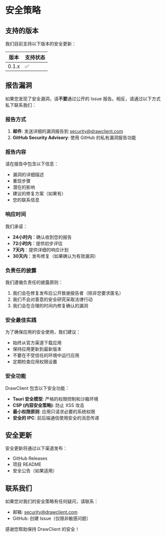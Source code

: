 # 安全策略

## 支持的版本

我们目前支持以下版本的安全更新：

| 版本 | 支持状态 |
| --- | --- |
| 0.1.x | :white_check_mark: |

## 报告漏洞

如果您发现了安全漏洞，请**不要**通过公开的 Issue 报告。相反，请通过以下方式私下联系我们：

### 报告方式

1. **邮件**: 发送详细的漏洞报告到 security@drawclient.com
2. **GitHub Security Advisory**: 使用 GitHub 的私有漏洞报告功能

### 报告内容

请在报告中包含以下信息：

- 漏洞的详细描述
- 重现步骤
- 潜在的影响
- 建议的修复方案（如果有）
- 您的联系信息

### 响应时间

我们承诺：

- **24小时内**：确认收到您的报告
- **72小时内**：提供初步评估
- **7天内**：提供详细的响应计划
- **30天内**：发布修复（如果确认为有效漏洞）

### 负责任的披露

我们遵循负责任的披露原则：

1. 我们会在修复发布后公开致谢报告者（除非您要求匿名）
2. 我们不会对善意的安全研究采取法律行动
3. 我们会在合理的时间内修复确认的漏洞

### 安全最佳实践

为了确保应用的安全使用，我们建议：

- 始终从官方渠道下载应用
- 保持应用更新到最新版本
- 不要在不受信任的环境中运行应用
- 定期检查应用权限设置

### 安全功能

DrawClient 包含以下安全功能：

- **Tauri 安全模型**: 严格的权限控制和沙箱环境
- **CSP (内容安全策略)**: 防止 XSS 攻击
- **最小权限原则**: 应用只请求必要的系统权限
- **安全的 IPC**: 前后端通信使用安全的消息传递

## 安全更新

安全更新将通过以下渠道发布：

- GitHub Releases
- 项目 README
- 安全公告（如果适用）

## 联系我们

如果您对我们的安全策略有任何疑问，请联系：

- 邮箱: security@drawclient.com
- GitHub: 创建 Issue（仅限非敏感问题）

感谢您帮助保持 DrawClient 的安全！